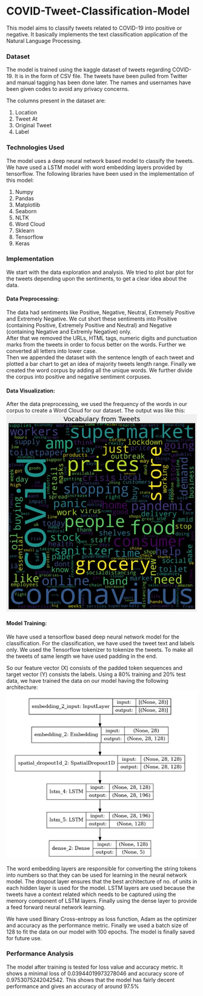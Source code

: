 # COVID-Tweet-Classification-Model
This model aims to classify tweets related to COVID-19 into positive or negative. 
It basically implements the text classification application of the Natural Language Processing.

### Dataset
The model is trained using the kaggle dataset of tweets regarding COVID-19.
It is in the form of CSV file. The tweets have been pulled from Twitter and manual tagging has been done later. 
The names and usernames have been given codes to avoid any privacy concerns.

The columns present in the dataset are:
1. Location
2. Tweet At
3. Original Tweet
4. Label

### Technologies Used
The model uses a deep neural network based model to classify the tweets. We have used a LSTM model with word embedding layers provided by tensorflow. 
The following libraries have been used in the implementation of this model:
1. Numpy
2. Pandas
3. Matplotlib
4. Seaborn
5. NLTK
6. Word Cloud
7. Sklearn
8. Tensorflow
9. Keras

### Implementation
We start with the data exploration and analysis. We tried to plot bar plot for the tweets depending upon the sentiments, to get a clear idea about the data. 
#### Data Preprocessing: 
The data had sentiments like Positive, Negative, Neutral, Extremely Positive and Extremely Negative. 
We cut short these sentiments into Positive (containing Positive, Extremely Positive and Neutral) and Negative (containing Negative and Extremly Negative) only. <br/>
After that we removed the URLs, HTML tags, numeric digits and punctuation marks from the tweets in order to focus better on the words. 
Further we converted all letters into lower case. <br/>
Then we appended the dataset with the sentence length of each tweet and plotted a bar chart to get an idea of majority tweets length range. 
Finally we created the word corpus by adding all the unique words. We further divide the corpus into positive and negative sentiment corpuses.

#### Data Visualization: 
After the data preprocessing, we used the frequency of the words in our corpus to create a Word Cloud for our dataset. The output was like this:
![WordCloud](WordCloud.jpg)

#### Model Training: 
We have used a tensorflow based deep neural network model for the classification. For the classification, we have used the tweet text and labels only. 
We used the Tensorflow tokenizer to tokenize the tweets. To make all the tweets of same length we have used padding in the end. <br/>

So our feature vector (X) consists of the padded token sequences and target vector (Y) consists the labels. 
Using a 80% training and 20% test data, we have trained the data on our model having the following architecture:
![Architecture](Architecture.jpg)

The word embedding layers are responsible for converting the string tokens into numbers so that they can be used for learning in the neural network model. 
The dropout layer ensures that the best architecture of no. of units in each hidden layer is used for the model. 
LSTM layers are used because the tweets have a context related which needs to be captured using the memory component of LSTM layers. 
Finally using the dense layer to provide a feed forward neural network learning. <br/>

We have used Binary Cross-entropy as loss function, Adam as the optimizer and accuracy as the performance metric. 
Finally we used a batch size of 128 to fit the data on our model with 100 epochs. The model is finally saved for future use.

### Performance Analysis
The model after training is tested for loss value and accuracy metric. It shows a minimal loss of 0.03944019973278046 and accuracy score of 0.9753075242042542. 
This shows that the model has fairly decent performance and gives an accuracy of around 97.5%
